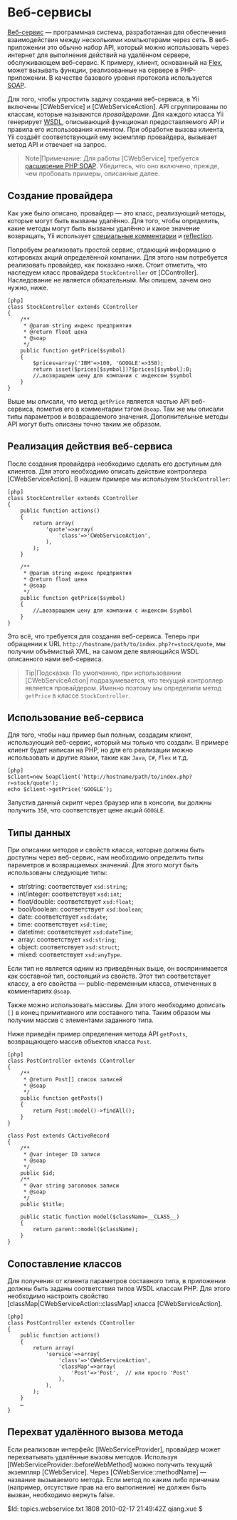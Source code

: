 Веб-сервисы
===========

[Веб-сервис](http://ru.wikipedia.org/wiki/Веб_сервис) — программная система,
разработанная для обеспечения взаимодействия между несколькими компьютерами через
сеть. В веб-приложении это обычно набор API, который можно использовать через
интернет для выполнения действий на удалённом сервере, обслуживающем веб-сервис.
К примеру, клиент, основанный на [Flex](http://www.adobe.com/products/flex/), может
вызывать функции, реализованные на сервере в PHP-приложении. В качестве базового
уровня протокола используется [SOAP](http://en.wikipedia.org/wiki/SOAP).

Для того, чтобы упростить задачу создания веб-сервиса, в Yii включены
[CWebService] и [CWebServiceAction]. API сгруппированы по классам, которые называются
*провайдерами*. Для каждого класса Yii генерирует [WSDL](http://www.w3.org/TR/wsdl),
описывающий функционал предоставляемого API и правила его использования клиентом.
При обработке вызова клиента, Yii создаёт соответствующий ему экземпляр провайдера,
вызывает метод API и отвечает на запрос.

> Note|Примечание: Для работы [CWebService] требуется
> [расширение PHP SOAP](http://php.net/manual/en/ref.soap.php). Убедитесь, что
> оно включено, прежде, чем пробовать примеры, описанные далее.

Создание провайдера
-------------------

Как уже было описано, провайдер — это класс, реализующий методы, которые могут
быть вызваны удалённо. Для того, чтобы определить, какие методы могут быть
вызваны удалённо и какое значение возвращать, Yii использует
[специальные комментарии](http://java.sun.com/j2se/javadoc/writingdoccomments/) и
[reflection](http://php.net/manual/en/book.reflection.php).

Попробуем реализовать простой сервис, отдающий информацию о котировках акций
определённой компании. Для этого нам потребуется реализовать провайдер, как показано
ниже. Стоит отметить, что наследуем класс провайдера `StockController`
от [CController]. Наследование не является обязательным. Мы опишем, зачем оно нужно, ниже.

~~~
[php]
class StockController extends CController
{
	/**
	 * @param string индекс предприятия
	 * @return float цена
	 * @soap
	 */
	public function getPrice($symbol)
	{
		$prices=array('IBM'=>100, 'GOOGLE'=>350);
		return isset($prices[$symbol])?$prices[$symbol]:0;
	    //…возвращаем цену для компании с индексом $symbol
	}
}
~~~

Выше мы описали, что метод `getPrice` является частью API веб-сервиса, пометив его
в комментарии тэгом `@soap`. Там же мы описали типы параметров и возвращаемого
значения. Дополнительные методы API могут быть описаны точно таким же образом.

Реализация действия веб-сервиса
-------------------------------

После создания провайдера необходимо сделать его доступным для клиентов.
Для этого необходимо описать действие контроллера [CWebServiceAction].
В нашем примере мы используем `StockController`:

~~~
[php]
class StockController extends CController
{
	public function actions()
	{
		return array(
			'quote'=>array(
				'class'=>'CWebServiceAction',
			),
		);
	}

	/**
	 * @param string индекс предприятия
	 * @return float цена
	 * @soap
	 */
	public function getPrice($symbol)
	{
	    //…возвращаем цену для компании с индексом $symbol
	}
}
~~~

Это всё, что требуется для создания веб-сервиса. Теперь при обращении к URL
`http://hostname/path/to/index.php?r=stock/quote`, мы получим объёмистый
XML, на самом деле являющийся WSDL описанного нами веб-сервиса.

> Tip|Подсказка: По умолчанию, при использовании [CWebServiceAction]
подразумевается, что текущий контроллер является провайдером. Именно поэтому мы
определили метод `getPrice` в классе `StockController`.

Использование веб-сервиса
-------------------------

Для того, чтобы наш пример был полным, создадим клиент, использующий веб-сервис,
который мы только что создали. В примере клиент будет написан на PHP, но для его
реализации можно использовать и другие языки, такие как `Java`, `C#`, `Flex` и т.д.

~~~
[php]
$client=new SoapClient('http://hostname/path/to/index.php?r=stock/quote');
echo $client->getPrice('GOOGLE');
~~~

Запустив данный скрипт через браузер или в консоли, вы должны получить `350`,
что соответствует цене акций `GOOGLE`.

Типы данных
-----------

При описании методов и свойств класса, которые должны быть доступны через
веб-сервис, нам необходимо определить типы параметров и возвращаемых значений.
Для этого могут быть использованы следующие типы:

   - str/string: соответствует `xsd:string`;
   - int/integer: соответствует `xsd:int`;
   - float/double: соответствует `xsd:float`;
   - bool/boolean: соответствует `xsd:boolean`;
   - date: соответствует `xsd:date`;
   - time: соответствует `xsd:time`;
   - datetime: соответствует `xsd:dateTime`;
   - array: соответствует `xsd:string`;
   - object: соответствует `xsd:struct`;
   - mixed: соответствует `xsd:anyType`.

Если тип не является одним из приведённых выше, он воспринимается как
составной тип, состоящий из свойств. Этот тип соответствует классу, а его
свойства — public-переменным класса, отмеченных в комментариях `@soap`.

Также можно использовать массивы. Для этого необходимо дописать `[]` в конец
примитивного или составного типа. Таким образом мы получим массив с элементами
заданного типа.

Ниже приведён пример определения метода API `getPosts`, возвращающего массив
объектов класса `Post`.

~~~
[php]
class PostController extends CController
{
	/**
	 * @return Post[] список записей
	 * @soap
	 */
	public function getPosts()
	{
		return Post::model()->findAll();
	}
}

class Post extends CActiveRecord
{
	/**
	 * @var integer ID записи
	 * @soap
	 */
	public $id;
	/**
	 * @var string заголовок записи
	 * @soap
	 */
	public $title;

	public static function model($className=__CLASS__)
	{
		return parent::model($className);
	}
}
~~~

Сопоставление классов
---------------------

Для получения от клиента параметров составного типа, в приложении должны быть
заданы соответствия типов WSDL классам PHP. Для этого необходимо настроить
свойство [classMap|CWebServiceAction::classMap] класса [CWebServiceAction].

~~~
[php]
class PostController extends CController
{
	public function actions()
	{
		return array(
			'service'=>array(
				'class'=>'CWebServiceAction',
				'classMap'=>array(
					'Post'=>'Post',  // или просто 'Post'
				),
			),
		);
	}
	…
}
~~~

Перехват удалённого вызова метода
---------------------------------

Если реализован интерфейс [IWebServiceProvider], провайдер может перехватывать
удалённые вызовы методов. Используя [IWebServiceProvider::beforeWebMethod] можно получить
текущий экземпляр [CWebService]. Через [CWebService::methodName] — название
вызываемого метода. Если метод по каким либо причинам (например, отсутствие прав
на его выполнение) не должен быть вызван, необходимо вернуть false.

<div class="revision">$Id: topics.webservice.txt 1808 2010-02-17 21:49:42Z qiang.xue $</div>